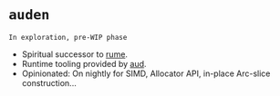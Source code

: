 # `auden`

```
In exploration, pre-WIP phase
```

- Spiritual successor to [rume](https:://github.com/nicochatzi/rume).
- Runtime tooling provided by [aud](https://github.com/nicochatzi/aud).
- Opinionated: On nightly for SIMD, Allocator API, in-place Arc-slice construction...
